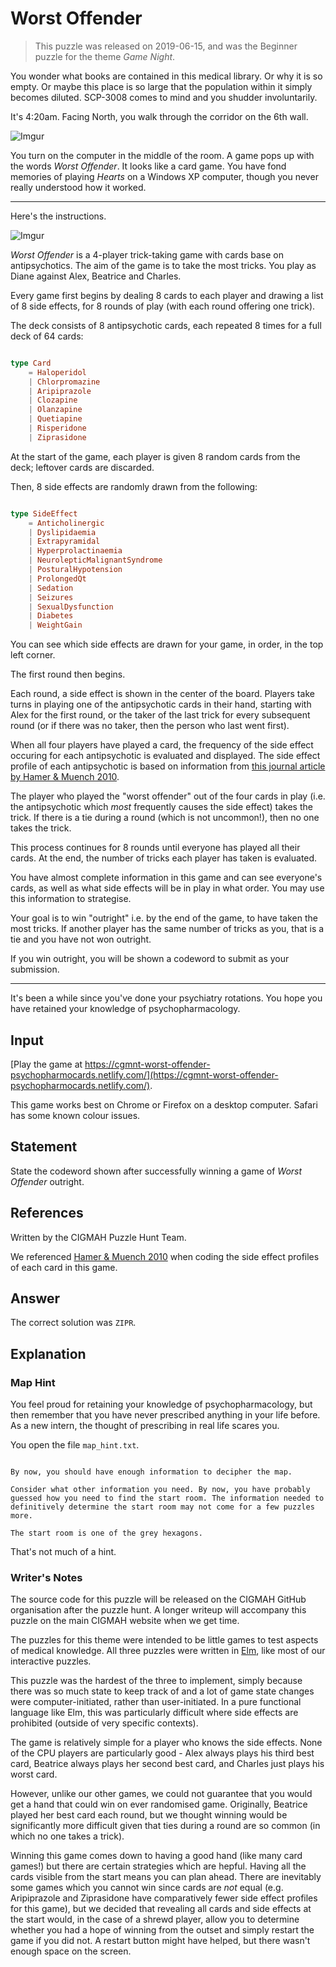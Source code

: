

# Worst Offender

> This puzzle was released on 2019-06-15, and was the Beginner puzzle for the theme *Game Night*.

You wonder what books are contained in this medical library. Or why it is so empty. Or maybe this place is so large that the population within it simply becomes diluted. SCP-3008 comes to mind and you shudder involuntarily.

It's 4:20am. Facing North, you walk through the corridor on the 6th wall.

![Imgur](https://i.imgur.com/xyX9tRY.gif)

You turn on the computer in the middle of the room. A game pops up with the words *Worst Offender*. It looks like a card game. You have fond memories of playing *Hearts* on a Windows XP computer, though you never really understood how it worked.

---

Here's the instructions.

![Imgur](https://i.imgur.com/UTEq757.gif)

*Worst Offender* is a 4-player trick-taking game with cards base on antipsychotics. The aim of the game is to take the most tricks. You play as Diane against Alex, Beatrice and Charles.

Every game first begins by dealing 8 cards to each player and drawing a list of 8 side effects, for 8 rounds of play (with each round offering one trick).

The deck consists of 8 antipsychotic cards, each repeated 8 times for a full deck of 64 cards:

```elm

type Card
    = Haloperidol
    | Chlorpromazine
    | Aripiprazole
    | Clozapine
    | Olanzapine
    | Quetiapine
    | Risperidone
    | Ziprasidone

```

At the start of the game, each player is given 8 random cards from the deck; leftover cards are discarded.

Then, 8 side effects are randomly drawn from the following:

```elm

type SideEffect
    = Anticholinergic
    | Dyslipidaemia
    | Extrapyramidal
    | Hyperprolactinaemia
    | NeurolepticMalignantSyndrome
    | PosturalHypotension
    | ProlongedQt
    | Sedation
    | Seizures
    | SexualDysfunction
    | Diabetes
    | WeightGain

```

You can see which side effects are drawn for your game, in order, in the top left corner.

The first round then begins.

Each round, a side effect is shown in the center of the board. Players take turns in playing one of the antipsychotic cards in their hand, starting with Alex for the first round, or the taker of the last trick for every subsequent round (or if there was no taker, then the person who last went first).

When all four players have played a card, the frequency of the side effect occuring for each antipsychotic is evaluated and displayed. The side effect profile of each antipsychotic is based on information from [this journal article by Hamer & Muench 2010](https://www.aafp.org/afp/2010/0301/p617.html).

The player who played the "worst offender" out of the four cards in play (i.e. the antipsychotic which *most* frequently causes the side effect) takes the trick. If there is a tie during a round (which is not uncommon!), then no one takes the trick.

This process continues for 8 rounds until everyone has played all their cards. At the end, the number of tricks each player has taken is evaluated.

You have almost complete information in this game and can see everyone's cards, as well as what side effects will be in play in what order. You may use this information to strategise.

Your goal is to win "outright" i.e. by the end of the game, to have taken the most tricks. If another player has the same number of tricks as you, that is a tie and you have not won outright.

If you win outright, you will be shown a codeword to submit as your submission.

---

It's been a while since you've done your psychiatry rotations. You hope you have retained your knowledge of psychopharmacology.

## Input

[Play the game at https://cgmnt-worst-offender-psychopharmocards.netlify.com/](https://cgmnt-worst-offender-psychopharmocards.netlify.com/).

This game works best on Chrome or Firefox on a desktop computer. Safari has some known colour issues.

## Statement

State the codeword shown after successfully winning a game of *Worst Offender* outright.


## References

Written by the CIGMAH Puzzle Hunt Team.

We referenced [Hamer & Muench 2010](https://www.aafp.org/afp/2010/0301/p617.html) when coding the side effect profiles of each card in this game.

## Answer

The correct solution was `ZIPR`.

## Explanation

### Map Hint

You feel proud for retaining your knowledge of psychopharmacology, but then remember that you have never prescribed anything in your life before. As a new intern, the thought of prescribing in real life scares you.

You open the file `map_hint.txt`.

```text

By now, you should have enough information to decipher the map.

Consider what other information you need. By now, you have probably guessed how you need to find the start room. The information needed to definitively determine the start room may not come for a few puzzles more.

The start room is one of the grey hexagons.

```

That's not much of a hint.

### Writer's Notes

The source code for this puzzle will be released on the CIGMAH GitHub organisation after the puzzle hunt. A longer writeup will accompany this puzzle on the main CIGMAH website when we get time.

The puzzles for this theme were intended to be little games to test aspects of medical knowledge. All three puzzles were written in [Elm](https://elm-lang.org/), like most of our interactive puzzles.

This puzzle was the hardest of the three to implement, simply because there was so much state to keep track of and a lot of game state changes were computer-initiated, rather than user-initiated. In a pure functional language like Elm, this was particularly difficult where side effects are prohibited (outside of very specific contexts).

The game is relatively simple for a player who knows the side effects. None of the CPU players are particularly good - Alex always plays his third best card, Beatrice always plays her second best card, and Charles just plays his worst card.

However, unlike our other games, we could not guarantee that you would get a hand that could win on ever randomised game. Originally, Beatrice played her best card each round, but we thought winning would be significantly more difficult given that ties during a round are so common (in which no one takes a trick).

Winning this game comes down to having a good hand (like many card games!) but there are certain strategies which are hepful. Having all the cards visible from the start means you can plan ahead. There are inevitably some games which you cannot win since cards are *not* equal (e.g. Aripiprazole and Ziprasidone have comparatively fewer side effect profiles for this game), but we decided that revealing all cards and side effects at the start would, in the case of a shrewd player, allow you to determine whether you had a hope of winning from the outset and simply restart the game if you did not. A restart button might have helped, but there wasn't enough space on the screen.

